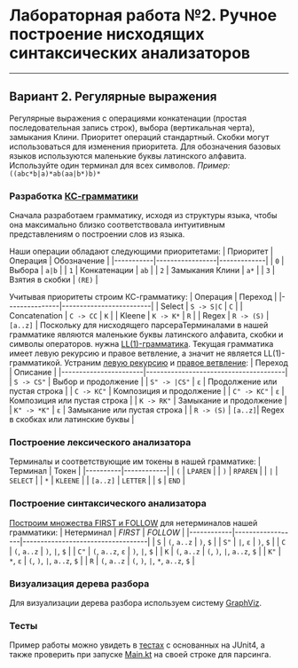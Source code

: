 # Лабораторная работа №2. Ручное построение нисходящих синтаксических анализаторов
---
## Вариант 2. Регулярные выражения
Регулярные выражения с операциями конкатенации (простая последовательная запись строк), выбора (вертикальная черта), замыкания Клини. Приоритет операций стандартный. Скобки могут использоваться для изменения приоритета. Для обозначения базовых языков используются маленькие буквы латинского алфавита. Используйте один терминал для всех символов.
_Пример:_ `((abc*b|a)*ab(aa|b*)b)*`
### Разработка [КС-грамматики](https://neerc.ifmo.ru/wiki/index.php?title=%D0%9A%D0%BE%D0%BD%D1%82%D0%B5%D0%BA%D1%81%D1%82%D0%BD%D0%BE-%D1%81%D0%B2%D0%BE%D0%B1%D0%BE%D0%B4%D0%BD%D1%8B%D0%B5_%D0%B3%D1%80%D0%B0%D0%BC%D0%BC%D0%B0%D1%82%D0%B8%D0%BA%D0%B8,_%D0%B2%D1%8B%D0%B2%D0%BE%D0%B4,_%D0%BB%D0%B5%D0%B2%D0%BE-_%D0%B8_%D0%BF%D1%80%D0%B0%D0%B2%D0%BE%D1%81%D1%82%D0%BE%D1%80%D0%BE%D0%BD%D0%BD%D0%B8%D0%B9_%D0%B2%D1%8B%D0%B2%D0%BE%D0%B4,_%D0%B4%D0%B5%D1%80%D0%B5%D0%B2%D0%BE_%D1%80%D0%B0%D0%B7%D0%B1%D0%BE%D1%80%D0%B0)
Сначала разработаем грамматику, исходя из структуры языка, чтобы она максимально близко соответствовала интуитивным представлениям о построении слов из языка.

Наши операции обладают следующими приоритетами:
| Приоритет | Операция        | Обозначение |
|-----------|-----------------|-------------|
| `0`       | Выбора          | `a|b`       |
| `1`       | Конкатенации    | `ab`        |
| `2`       | Замыкания Клини | `a*`        |
| `3`       | Взятия в скобки | `(RE)`      |

Учитывая приоритеты строим КС-грамматику:
| Операция      | Переход                 |
|---------------|-------------------------|
| Select        | `S -> S|C` \| `C`       |
| Concatenation | `С -> CC` \| `K`        |
| Kleene        | `K -> K*` \| `R`        |
| Regex         | `R -> (S)` \| `[a..z]`  |
Поскольку для нисходящего парсераТерминалами в нашей грамматике являются маленькие буквы латинского алфавита, скобки и символы операторов. нужна [LL(1)-грамматика](https://neerc.ifmo.ru/wiki/index.php?title=LL(k)-%D0%B3%D1%80%D0%B0%D0%BC%D0%BC%D0%B0%D1%82%D0%B8%D0%BA%D0%B8,_%D0%BC%D0%BD%D0%BE%D0%B6%D0%B5%D1%81%D1%82%D0%B2%D0%B0_FIRST_%D0%B8_FOLLOW). Текущая грамматика имеет левую рекурсию и правое ветвление, а значит не является LL(1)-грамматикой. Устраним [левую рекурсию](https://neerc.ifmo.ru/wiki/index.php?title=%D0%A3%D1%81%D1%82%D1%80%D0%B0%D0%BD%D0%B5%D0%BD%D0%B8%D0%B5_%D0%BB%D0%B5%D0%B2%D0%BE%D0%B9_%D1%80%D0%B5%D0%BA%D1%83%D1%80%D1%81%D0%B8%D0%B8) и [правое ветвление](https://neerc.ifmo.ru/wiki/index.php?title=LL(k)-%D0%B3%D1%80%D0%B0%D0%BC%D0%BC%D0%B0%D1%82%D0%B8%D0%BA%D0%B8,_%D0%BC%D0%BD%D0%BE%D0%B6%D0%B5%D1%81%D1%82%D0%B2%D0%B0_FIRST_%D0%B8_FOLLOW):
| Переход               | Описание                              |
|-----------------------|---------------------------------------|
| `S -> CS"`            | Выбор и продолжение                   |
| `S" -> |CS"` \| `ε`   | Продолжение или пустая строка         |
| `C -> KC"`            | Композиция и продолжение              |
| `C" -> KC"` \| `ε`    | Композиция или пустая строка          |
| `K -> RK"`            | Замыкание и продолжение               |
| `K" -> *K"` \| `ε`    | Замыкание или пустая строка           |
| `R -> (S)` \| `[a..z]`| Regex в скобках или латинские буквы   |
###  Построение лексического анализатора
Терминалы и соответствующие им токены в нашей грамматике:
| Терминал | Токен      |
|----------|------------|
| `(`      | `LPAREN`   |
| `)`      | `RPAREN`   |
| `|`      | `SELECT`   |
| `*`      | `KLEENE`   |
| `[a..z]` | `LETTER`   |
| `$`      | `END`      |
### Построение синтаксического анализатора
[Построим множества FIRST и FOLLOW](https://neerc.ifmo.ru/wiki/index.php?title=%D0%9F%D0%BE%D1%81%D1%82%D1%80%D0%BE%D0%B5%D0%BD%D0%B8%D0%B5_FIRST_%D0%B8_FOLLOW) для нетерминалов нашей грамматики:
| Нетерминал | *FIRST*          | *FOLLOW*                          |
|------------|------------------|-----------------------------------|
| `S`        | `(`, `a..z`      | `)`, `$`                          |
| `S"`       | `|`, `ε`         | `)`, `$`                          |
| `C`        | `(`, `a..z`      | `)`, `|`, `$`                     |
| `C"`       | `(`, `a..z`, `ε` | `)`, `|`, `$`                     |
| `K`        | `(`, `a..z`      | `(`, `)`, `|`, `a..z`, `$`        |
| `K"`       | `*`, `ε`         | `(`, `)`, `|`, `a..z`, `$`        |
| `R`        | `(`, `a..z`      | `(`, `)`, `|`, `*`, `a..z`, `$`   |
###  Визуализация дерева разбора
Для визуализации дерева разбора используем систему [GraphViz](https://graphviz.org/).
###  Тесты
Пример работы можно увидеть в [тестах](src/test/java/Tests.kt) с основанных на JUnit4, а также проверить при запуске [Main.kt](src/main/java/Main.kt) на своей строке для парсинга.